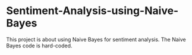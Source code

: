 # Sentiment-Analysis-using-Naive-Bayes
This project is about using Naive Bayes for sentiment analysis. The Naive Bayes code is hard-coded.
